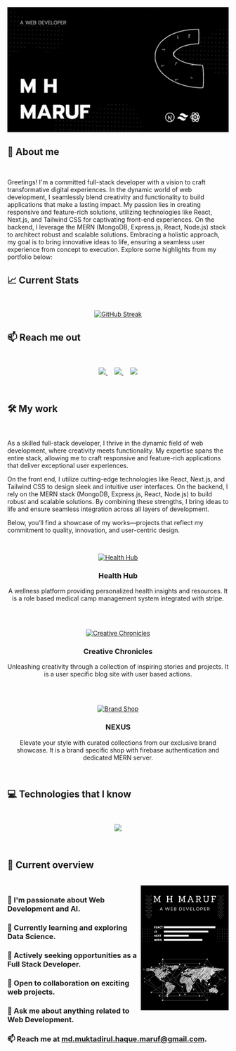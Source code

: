 <a href="https://www.linkedin.com/in/md-muktadirul-haque-maruf/">
<img src="https://raw.githubusercontent.com/M-H-MARUF-1903/M-H-MARUF-1903/refs/heads/main/images/A%20WEB%20DEVELOPER.gif" />
</a>

## 🚀 About me

<br />

<p>
Greetings! I'm a committed full-stack developer with a vision to craft transformative digital experiences. In the dynamic world of web development, I seamlessly blend creativity and functionality to build applications that make a lasting impact. My passion lies in creating responsive and feature-rich solutions, utilizing technologies like React, Next.js, and Tailwind CSS for captivating front-end experiences. On the backend, I leverage the MERN (MongoDB, Express.js, React, Node.js) stack to architect robust and scalable solutions. Embracing a holistic approach, my goal is to bring innovative ideas to life, ensuring a seamless user experience from concept to execution. Explore some highlights from my portfolio below:
</p>


## :chart_with_upwards_trend: Current Stats

<br />
<p align="center">
<a href="https://git.io/streak-stats">
<img  src="https://github-readme-streak-stats.herokuapp.com?user=M-H-MARUF-1903&theme=prussian&hide_border=true&border_radius=5&background=45%2C000000%2C363635" alt="GitHub Streak" />
</a>
</p>

## :mailbox: Reach me out

<br />

<p align="center">
  <a href="https://www.linkedin.com/in/md-muktadirul-haque-maruf">
    <img height="75" src="https://i.postimg.cc/MTDhvYr1/linked-in.png">
  </a>
  &nbsp;&nbsp;&nbsp;
  <a href="https://www.facebook.com/MHMaruf1903/">
    <img height="75" src="https://i.postimg.cc/L5QwV8SX/facebook.png">
  </a>
  &nbsp;&nbsp;&nbsp;
  <a href="mailto:md.muktadirul.haque.maruf@gmail.com">
    <img height="75" src="https://i.postimg.cc/NFjZTrWS/mail.png">
  </a>
</p>


<br />


## 🛠️ My work

<br />

  <p>
    As a skilled full-stack developer, I thrive in the dynamic field of web development, where creativity meets functionality. My expertise spans the entire stack, allowing me to craft responsive and feature-rich applications that deliver exceptional user experiences.
  </p>
  <p>
    On the front end, I utilize cutting-edge technologies like React, Next.js, and Tailwind CSS to design sleek and intuitive user interfaces. On the backend, I rely on the MERN stack (MongoDB, Express.js, React, Node.js) to build robust and scalable solutions. By combining these strengths, I bring ideas to life and ensure seamless integration across all layers of development.
  </p>
  <p>
    Below, you’ll find a showcase of my works—projects that reflect my commitment to quality, innovation, and user-centric design.
  </p>

<br />

<p align="center">
  <a href="https://m-h-maruf-health-hub.surge.sh/">
    <img height="150" src="https://i.postimg.cc/RC79Kc26/health-hub.png" alt="Health Hub">
  </a>
  <br>
  <strong><h3 align="center">Health Hub</h3></strong>
  <p align = "center">A wellness platform providing personalized health insights and resources. It is a role based medical camp management system integrated with stripe.</p>
  <br><br>
</p>

<p align="center">
  <a href="https://m-h-maruf-creative-chronicles.surge.sh/">
    <img height="150" src="https://i.postimg.cc/VLzwRJc7/creative-chronicles.png" alt="Creative Chronicles">
  </a>

  <br>
  <strong><h3 align="center">Creative Chronicles</h3></strong>
  <p align = "center">Unleashing creativity through a collection of inspiring stories and projects. It is a user specific blog site with user based actions.</p>
  <br><br>
</p>

<p align="center">
  <a href="https://m-h-maruf-brand-shop.surge.sh/">
    <img height="150" src="https://i.postimg.cc/ZKjSDJbJ/nexus.png" alt="Brand Shop">
  </a>
  <br>
  <strong><h3 align="center">NEXUS</h3></strong>
  <p align = "center">Elevate your style with curated collections from our exclusive brand showcase. It is a brand specific shop with firebase authentication and dedicated MERN server.</p>
</p>


<br />

## :computer: Technologies that I know

<br />
<p align="center">
  <a href="https://m-h-maruf.vercel.app/">
    <img src="https://skillicons.dev/icons?i=c,cpp,html,css,js,git,nodejs,figma,tailwind,vercel,atom,bootstrap,codepen,discord,express,firebase,github,linkedin,instagram,materialui,mongodb,postman,py,react,replit,stackoverflow,vite,redux,regex,latex,nextjs,gmail,heroku,jquery,netlify,vscode,npm,windows,twitter,ts&perline=5" />
  </a>
</p>
<br/>

## :eyes: Current overview
<br />
<div align="left">
<a href="https://www.linkedin.com/in/md-muktadirul-haque-maruf/"><img align="right" src="https://raw.githubusercontent.com/M-H-MARUF-1903/M-H-MARUF-1903/refs/heads/main/images/devCard.png"width="200" alt="M  H Maruf's Dev Card"/></a>
</div>

### 👀 I'm passionate about Web Development and AI.
### 🌱 Currently learning and exploring Data Science.
### 💼 Actively seeking opportunities as a Full Stack Developer.
### 👯 Open to collaboration on exciting web projects.
### 💬 Ask me about anything related to Web Development.
### 📫 Reach me at md.muktadirul.haque.maruf@gmail.com.
